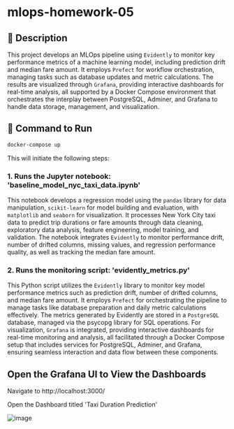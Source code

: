 # mlops-homework-05

## 📝 Description

This project develops an MLOps pipeline using `Evidently` to monitor key performance metrics of a machine learning model, including prediction drift and median fare amount. It employs `Prefect` for workflow orchestration, managing tasks such as database updates and metric calculations. The results are visualized through `Grafana`, providing interactive dashboards for real-time analysis, all supported by a Docker Compose environment that orchestrates the interplay between PostgreSQL, Adminer, and Grafana to handle data storage, management, and visualization.

## 🔧 Command to Run

```bash
docker-compose up
```
This will initiate the following steps: 

### 1. Runs the Jupyter notebook: 'baseline_model_nyc_taxi_data.ipynb'

This notebook develops a regression model using the `pandas` library for data manipulation, `scikit-learn` for model building and evaluation, with `matplotlib` and `seaborn` for visualization. It processes New York City taxi data to predict trip durations or fare amounts through data cleaning, exploratory data analysis, feature engineering, model training, and validation. The notebook integrates `Evidently` to monitor performance drift, number of drifted columns, missing values, and regression performance quality, as well as tracking the median fare amount.
  
### 2. Runs the monitoring script: 'evidently_metrics.py'

This Python script utilizes the `Evidently` library to monitor key model performance metrics such as prediction drift, number of drifted columns, and median fare amount. It employs `Prefect` for orchestrating the pipeline to manage tasks like database preparation and daily metric calculations effectively. The metrics generated by Evidently are stored in a `PostgreSQL` database, managed via the psycopg library for SQL operations. For visualization, `Grafana` is integrated, providing interactive dashboards for real-time monitoring and analysis, all facilitated through a Docker Compose setup that includes services for PostgreSQL, Adminer, and Grafana, ensuring seamless interaction and data flow between these components.

## Open the Grafana UI to View the Dashboards

Navigate to http://localhost:3000/

Open the Dashboard titled 'Taxi Duration Prediction'

![image](https://github.com/Mannerow/mlops-homework-05/assets/47371658/ef919baa-76f7-49a7-8945-4940e449dc17)
